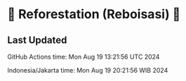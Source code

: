
# 🌳 Reforestation (Reboisasi) 🌲

## Last Updated

GitHub Actions time: Mon Aug 19 13:21:56 UTC 2024

Indonesia/Jakarta time: Mon Aug 19 20:21:56 WIB 2024
